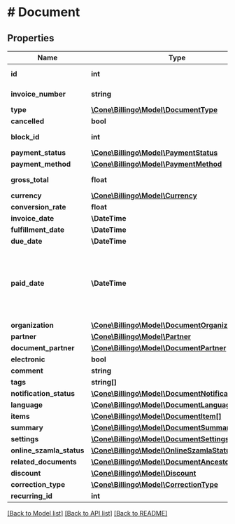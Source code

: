 # # Document

## Properties

Name | Type | Description | Notes
------------ | ------------- | ------------- | -------------
**id** | **int** | The document&#39;s unique identifier. | [optional]
**invoice_number** | **string** | The document&#39;s invoice number. | [optional]
**type** | [**\Cone\Billingo\Model\DocumentType**](DocumentType.md) |  | [optional]
**cancelled** | **bool** |  | [optional]
**block_id** | **int** | DocumentBlock&#39;s identifier. | [optional]
**payment_status** | [**\Cone\Billingo\Model\PaymentStatus**](PaymentStatus.md) |  | [optional]
**payment_method** | [**\Cone\Billingo\Model\PaymentMethod**](PaymentMethod.md) |  | [optional]
**gross_total** | **float** | The document&#39;s gross total price. | [optional]
**currency** | [**\Cone\Billingo\Model\Currency**](Currency.md) |  | [optional]
**conversion_rate** | **float** |  | [optional]
**invoice_date** | **\DateTime** |  | [optional]
**fulfillment_date** | **\DateTime** |  | [optional]
**due_date** | **\DateTime** |  | [optional]
**paid_date** | **\DateTime** | If payment_status equals &#39;paid&#39; or &#39;partially_paid&#39;, it will show the paid date otherwise the current date. | [optional]
**organization** | [**\Cone\Billingo\Model\DocumentOrganization**](DocumentOrganization.md) |  | [optional]
**partner** | [**\Cone\Billingo\Model\Partner**](Partner.md) |  | [optional]
**document_partner** | [**\Cone\Billingo\Model\DocumentPartner**](DocumentPartner.md) |  | [optional]
**electronic** | **bool** |  | [optional]
**comment** | **string** |  | [optional]
**tags** | **string[]** |  | [optional]
**notification_status** | [**\Cone\Billingo\Model\DocumentNotificationStatus**](DocumentNotificationStatus.md) |  | [optional]
**language** | [**\Cone\Billingo\Model\DocumentLanguage**](DocumentLanguage.md) |  | [optional]
**items** | [**\Cone\Billingo\Model\DocumentItem[]**](DocumentItem.md) |  | [optional]
**summary** | [**\Cone\Billingo\Model\DocumentSummary**](DocumentSummary.md) |  | [optional]
**settings** | [**\Cone\Billingo\Model\DocumentSettings**](DocumentSettings.md) |  | [optional]
**online_szamla_status** | [**\Cone\Billingo\Model\OnlineSzamlaStatusEnum**](OnlineSzamlaStatusEnum.md) |  | [optional]
**related_documents** | [**\Cone\Billingo\Model\DocumentAncestor[]**](DocumentAncestor.md) |  | [optional]
**discount** | [**\Cone\Billingo\Model\Discount**](Discount.md) |  | [optional]
**correction_type** | [**\Cone\Billingo\Model\CorrectionType**](CorrectionType.md) |  | [optional]
**recurring_id** | **int** |  | [optional]

[[Back to Model list]](../../README.md#models) [[Back to API list]](../../README.md#endpoints) [[Back to README]](../../README.md)
